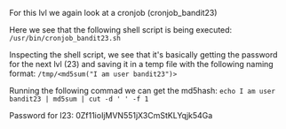 For this lvl we again look at a cronjob (cronjob_bandit23)

Here we see that the following shell script is being executed:
`/usr/bin/cronjob_bandit23.sh`

Inspecting the shell script, we see that it's basically getting the password for 
the next lvl (23) and saving it in a temp file with the following naming format:
	`/tmp/<md5sum("I am user bandit23")>`

Running the following commad we can get the md5hash:
`echo I am user bandit23 | md5sum | cut -d ' ' -f 1`

Password for l23:
0Zf11ioIjMVN551jX3CmStKLYqjk54Ga

